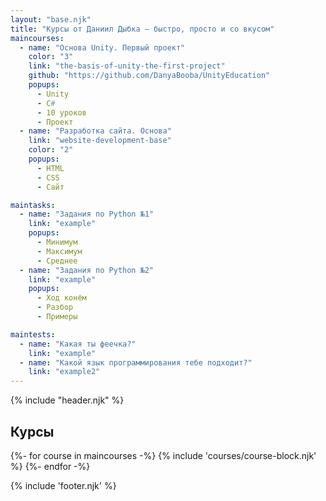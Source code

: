 ```yaml
---
layout: "base.njk"
title: "Курсы от Даниил Дыбка — быстро, просто и со вкусом"
maincourses:
  - name: "Основа Unity. Первый проект"
    color: "3"
    link: "the-basis-of-unity-the-first-project"
    github: "https://github.com/DanyaBooba/UnityEducation"
    popups:
      - Unity
      - C#
      - 10 уроков
      - Проект
  - name: "Разработка сайта. Основа"
    link: "website-development-base"
    color: "2"
    popups:
      - HTML
      - CSS
      - Сайт

maintasks:
  - name: "Задания по Python №1"
    link: "example"
    popups:
      - Минимум
      - Максимум
      - Среднее
  - name: "Задания по Python №2"
    link: "example"
    popups:
      - Ход конём
      - Разбор
      - Примеры

maintests:
  - name: "Какая ты феечка?"
    link: "example"
  - name: "Какой язык программирования тебе подходит?"
    link: "example2"
---
```


{% include "header.njk" %}

<main class="container mt-5">
    <h2 class="main-title">Курсы</h2>
    <div class="row row-courses row-cols-1 row-cols-lg-3 g-3">
        {%- for course in maincourses -%}
            {% include 'courses/course-block.njk' %}
        {%- endfor -%}
    </div>
    <!-- <h2 class="main-title">Задания</h2>
    <div class="row row-courses row-cols-1 row-cols-lg-3 g-3">
        {%- for task in maintasks -%}
            {% include 'tasks/task-block.njk' %}
        {%- endfor -%}
    </div>
    <h2 class="main-title">Тестирования</h2>
    <div class="row row-courses row-cols-1 row-cols-lg-3 g-3">
        {%- for test in maintests -%}
            {% include 'tests/test-block.njk' %}
        {%- endfor -%}
    </div> -->
</main>

{% include 'footer.njk' %}
